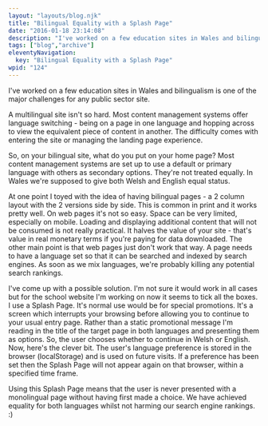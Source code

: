 ```yaml
---
layout: "layouts/blog.njk"
title: "Bilingual Equality with a Splash Page"
date: "2016-01-18 23:14:08"
description: "I've worked on a few education sites in Wales and bilingualism is one of the major challenges for any public sector site"
tags: ["blog","archive"]
eleventyNavigation:
  key: "Bilingual Equality with a Splash Page"
wpid: "124"
---
```

I've worked on a few education sites in Wales and bilingualism is one of the major challenges for any public sector site.

A multilingual site isn't so hard. Most content management systems offer language switching - being on a page in one language and hopping across to view the equivalent piece of content in another. The difficulty comes with entering the site or managing the landing page experience.

So, on your bilingual site, what do you put on your home page? Most content management systems are set up to use a default or primary language with others as secondary options. They're not treated equally. In Wales we're supposed to give both Welsh and English equal status.

At one point I toyed with the idea of having bilingual pages - a 2 column layout with the 2 versions side by side. This is common in print and it works pretty well. On web pages it's not so easy. Space can be very limited, especially on mobile. Loading and displaying additional content that will not be consumed is not really practical. It halves the value of your site - that's value in real monetary terms if you're paying for data downloaded. The other main point is that web pages just don't work that way. A page needs to have a language set so that it can be searched and indexed by search engines. As soon as we mix languages, we're probably killing any potential search rankings.

I've come up with a possible solution. I'm not sure it would work in all cases but for the school website I'm working on now it seems to tick all the boxes. I use a Splash Page. It's normal use would be for special promotions. It's a screen which interrupts your browsing before allowing you to continue to your usual entry page. Rather than a static promotional message I'm reading in the title of the target page in both languages and presenting them as options. So, the user chooses whether to continue in Welsh or English. Now, here's the clever bit. The user's language preference is stored in the browser (localStorage) and is used on future visits. If a preference has been set then the Splash Page will not appear again on that browser, within a specified time frame.

Using this Splash Page means that the user is never presented with a monolingual page without having first made a choice. We have achieved equality for both languages whilst not harming our search engine rankings. :)